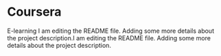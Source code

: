 # Coursera
E-learning
I am editing the README file. Adding some more details about the project description.I am editing the README file. Adding some more details about the project description.
